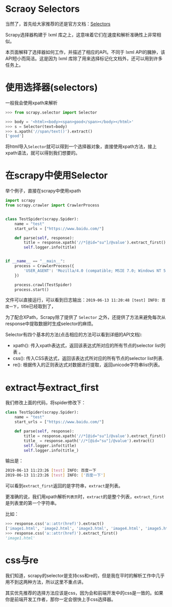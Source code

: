 # Scraoy Selectors

当然了，首先给大家推荐的还是官方文档：[Selectors](https://docs.scrapy.org/en/latest/topics/selectors.html)

Scrapy选择器构建于 lxml 库之上，这意味着它们在速度和解析准确性上非常相似。

本页面解释了选择器如何工作，并描述了相应的API。不同于 lxml API的臃肿，该API短小而简洁。这是因为 lxml 库除了用来选择标记化文档外，还可以用到许多任务上。

# 使用选择器(selectors)

一般我会使用xpath来解析

```python
>>> from scrapy.selector import Selector

>>> body = '<html><body><span>good</span></body></html>'
>>> s = Selector(text=body)
>>> s.xpath('//span/text()').extract()
['good']
```

将html导入`Selector`就可以得到一个选择器对象，直接使用xpath方法，接上xpath语法，就可以得到我们想要的。

# 在scrapy中使用Selector

举个例子，直接在scrapy中使用xpath

```python
import scrapy
from scrapy.crawler import CrawlerProcess


class TestSpider(scrapy.Spider):
    name = "test"
    start_urls = ["https://www.baidu.com/"]

    def parse(self, response):
        title = response.xpath('//*[@id="su"]/@value').extract_first()
        self.logger.info(title)


if __name__ == "__main__":
    process = CrawlerProcess({
        'USER_AGENT': 'Mozilla/4.0 (compatible; MSIE 7.0; Windows NT 5.1)'
    })

    process.crawl(TestSpider)
    process.start()
```

文件可以直接运行，可以看到日志输出：`2019-06-13 11:20:48 [test] INFO: 百度一下`，title已经取到了，

为了配合XPath，Scrapy除了提供了 `Selector` 之外，还提供了方法来避免每次从response中提取数据时生成selector的麻烦。

Selector有四个基本的方法(点击相应的方法可以看到详细的API文档):
- xpath(): 传入xpath表达式，返回该表达式所对应的所有节点的selector list列表 。
- css(): 传入CSS表达式，返回该表达式所对应的所有节点的selector list列表.
- re(): 根据传入的正则表达式对数据进行提取，返回unicode字符串list列表。

# extract与extract_first

我们修改上面的代码，将spider修改下：
```python
class TestSpider(scrapy.Spider):
    name = "test"
    start_urls = ["https://www.baidu.com/"]

    def parse(self, response):
        title = response.xpath('//*[@id="su"]/@value').extract_first()
        title_ = response.xpath('//*[@id="su"]/@value').extract()
        self.logger.info(title)
        self.logger.info(title_)
```

输出是：
```bash
2019-06-13 11:23:26 [test] INFO: 百度一下
2019-06-13 11:23:26 [test] INFO: ['百度一下']
```
可以看到`extract_first`返回的是字符串，`extract`是列表。

更准确的说，我们用xpath解析`列表页`时，`extract`的是整个列表，`extract_first`是列表里的第一个字符串。

比如：

```python
>>> response.css('a::attr(href)').extract()
['image1.html', 'image2.html', 'image3.html', 'image4.html', 'image5.html']
>>> response.css('a::attr(href)').extract_first()
'image1.html'
```

# css与re

我们知道，scrapy的selector是支持css和re的，但是我在平时的解析工作中几乎用不到这两种方法，所以这里不重点讲。

其实优先推荐的选择方法应该是css，因为会和前端开发中的css是一致的。如果你是前端开发工作者，那你一定会很快上手css选择器。




